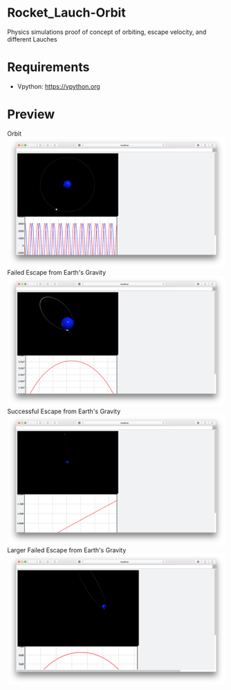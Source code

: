# Rocket_Lauch-Orbit
 Physics simulations proof of concept of orbiting, escape velocity, and different Lauches
# Requirements
* Vpython: https://vpython.org
# Preview
Orbit <br>
![orbit](images/sc1.png)
Failed Escape from Earth's Gravity<br>
![image2](images/sc2.png)
Successful Escape from Earth's Gravity<br>
![escapeVelocity](images/sc3.png)
Larger Failed Escape from Earth's Gravity <br>
![bigger_loop](images/sc_5.png)
